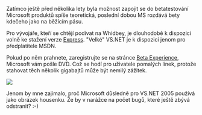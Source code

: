<!-- dcterms:identifier = aspnetcz#34 -->
<!-- dcterms:title = Chcete Visual Studio 2005 Beta 2 bez stahování? -->
<!-- dcterms:abstract = V rámci programu Beta Experience si ho můžete nechat poslat na DVD -->
<!-- np9:categoryId = 1 -->
<!-- x4w:category = Tipy, triky -->
<!-- np9:authorId = 1 -->
<!-- np9:authorEmail = michal.valasek@altairis.cz -->
<!-- dcterms:creator = Michal Altair Valášek -->
<!-- dcterms:created = 2005-04-29T15:25:34.64+02:00 -->
<!-- dcterms:dateAccepted = 2005-04-29T15:25:34.64+02:00 -->

Zatímco ještě před několika lety byla možnost zapojit se do betatestování Microsoft produktů spíše teoretická, poslední dobou MS rozdává bety kdečeho jako na běžícím pásu.

Pro vývojáře, kteří se chtějí podívat na Whidbey, je dlouhodobě k dispozici volně ke stažení verze [Express](http://lab.msdn.microsoft.com/express/). "Velké" VS.NET je k dispozici jenom pro předplatitele MSDN.

Pokud po něm prahnete, zaregistrujte se na stránce [Beta Experience](http://www.microsoft.com/emea/msdn/betaexperience/cscz/), Microsoft vám pošle DVD. Což se hodí pro uživatele pomalých linek, protože stahovat těch několik gigabajtů může být nemilý zážitek.

[![](/files/20050429-betaexperience.jpg)](http://www.microsoft.com/emea/msdn/betaexperience/cscz/)

Jenom by mne zajímalo, proč Microsoft důsledně pro VS.NET 2005 používá jako obrázek housenku. Že by v narážce na počet bugů, které ještě zbývá odstranit? :-)